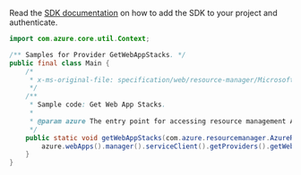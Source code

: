 Read the [SDK documentation](https://github.com/Azure/azure-sdk-for-java/blob/azure-resourcemanager_2.14.0/sdk/resourcemanager/azure-resourcemanager/README.md) on how to add the SDK to your project and authenticate.

```java
import com.azure.core.util.Context;

/** Samples for Provider GetWebAppStacks. */
public final class Main {
    /*
     * x-ms-original-file: specification/web/resource-manager/Microsoft.Web/stable/2021-03-01/examples/GetWebAppStacks.json
     */
    /**
     * Sample code: Get Web App Stacks.
     *
     * @param azure The entry point for accessing resource management APIs in Azure.
     */
    public static void getWebAppStacks(com.azure.resourcemanager.AzureResourceManager azure) {
        azure.webApps().manager().serviceClient().getProviders().getWebAppStacks(null, Context.NONE);
    }
}
```
